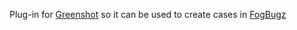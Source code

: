 Plug-in for [Greenshot](http://getgreenshot.com/) so it can be used to create cases in [FogBugz](http://fogbugz.com/)